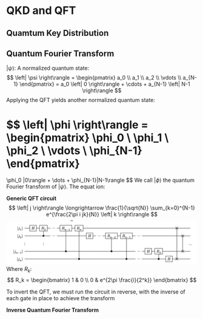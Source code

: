 # QKD and QFT

## Quamtum Key Distribution






## Quantum Fourier Transform
$|\psi\rangle$: A normalized quantum state:
$$
\left| \psi \right\rangle = 
\begin{pmatrix}
a_0 \\
a_1 \\
a_2 \\
\vdots \\
a_{N-1}
\end{pmatrix}
= a_0 \left| 0 \right\rangle + \cdots + a_{N-1} \left| N-1 \right\rangle
$$
Applying the QFT yields another normalized quantum state:

$$
\left| \phi \right\rangle =
\begin{pmatrix}
\phi_0 \\
\phi_1 \\
\phi_2 \\
\vdots \\
\phi_{N-1}
\end{pmatrix}
= 
\phi_0 |0\rangle + \dots + \phi_{N-1}|N-1\rangle
$$
We call $|\phi\rangle$ the quantum Fourier fransform of $|\psi\rangle$. The equat   ion:

**Generic QFT circuit**
$$
\left| j \right\rangle \longrightarrow \frac{1}{\sqrt{N}} \sum_{k=0}^{N-1} e^{\frac{2\pi i jk}{N}} \left| k \right\rangle
$$
![alt text](image.png)
Where $R_k$:
$$
R_k = \begin{bmatrix}
1 & 0 \\
0 & e^{2\pi \frac{i}{2^k}}
\end{bmatrix}
$$

To invert the QFT, we must run the circuit in reverse, with the inverse of each gate in place to achieve the transform


**Inverse Quantum Fourier Transform**

